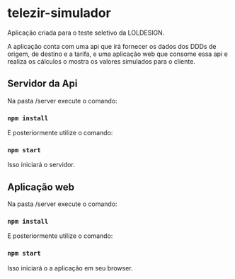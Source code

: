 # telezir-simulador
 Aplicação criada para o teste seletivo da LOLDESIGN.

 A aplicação conta com uma api que irá fornecer os dados dos DDDs de origem, de destino e a tarifa, e uma aplicação web que consome essa api e realiza os cálculos o mostra os valores simulados para o cliente.

## Servidor da Api
Na pasta /server execute o comando:
### `npm install`
E posteriormente utilize o comando:
### `npm start`
Isso iniciará o servidor.
</br>

## Aplicação web
Na pasta /server execute o comando:
### `npm install`
E posteriormente utilize o comando:
### `npm start`
Isso iniciará o a aplicação em seu browser.